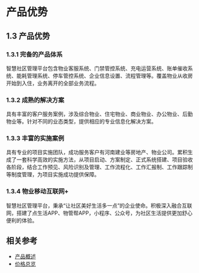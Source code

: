 # 产品优势

## 1.3 产品优势

### 1.3.1 完备的产品体系

智慧社区管理平台包含物业客服系统、门禁管控系统、充电运营系统、账单催收系统、能耗管理系统、停车管控系统、企业信息设置、流程管理等。覆盖物业从收房开始到入住，业务离开的全部业务流程。

### 1.3.2 成熟的解决方案

具有丰富的客户服务案例，涉及综合物业、住宅物业、商业物业、办公物业、后勤物业等。针对不同的业态类型，提供相应的专业信息化解决方案。

### 1.3.3 丰富的实施案例

具有专业的项目实施团队，成功服务客户有河南建业等房地产、物业公司。累积生成了一套科学高效的实施方法，从项目启动、方案制定、正式系统搭建、项目验收各阶段，结合工作预见、风险识别及管理、工作流程化、工作汇报制、工作跟踪制等制度管理，为项目实施成功提供保障。

### 1.3.4 物业移动互联网+

智慧社区管理平台，秉承“让社区美好生活多一点”的企业使命。积极深入融合互联网，搭建了点生活APP、物管帮APP，小程序、公众号，为社区生活提供更加舒心便利的体验。

## 相关参考

- [产品概述](../Introduction/Product-Overview.md)
- [价格总览](../Pricing/Price-Overview.md)
